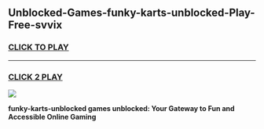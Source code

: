 
## Unblocked-Games-funky-karts-unblocked-Play-Free-svvix
<h3>
<a href="https://premium76.site?title=funky-karts-unblocked&ref=12A">CLICK TO PLAY</a></h3>
<hr>

<h3>
<a href="https://premium76.site?title=funky-karts-unblocked&ref=12A">CLICK 2 PLAY</a>
  
</h3>

<a href="https://premium76.site?title=funky-karts-unblocked&ref=12A"><img src="https://clearcache.store/games.png"></a>


**funky-karts-unblocked games unblocked: Your Gateway to Fun and Accessible Online Gaming**
